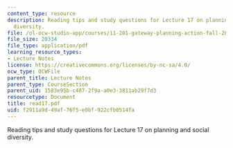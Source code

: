 ```yaml
---
content_type: resource
description: Reading tips and study questions for Lecture 17 on planning and social
  diversity.
file: /ol-ocw-studio-app/courses/11-201-gateway-planning-action-fall-2007/f2911a9d49af76f5e0bf922cfb0514fa_read17.pdf
file_size: 20334
file_type: application/pdf
learning_resource_types:
- Lecture Notes
license: https://creativecommons.org/licenses/by-nc-sa/4.0/
ocw_type: OCWFile
parent_title: Lecture Notes
parent_type: CourseSection
parent_uid: 1583e95b-c487-2f9a-a0e3-3811ab29f7d3
resourcetype: Document
title: read17.pdf
uid: f2911a9d-49af-76f5-e0bf-922cfb0514fa
---
```

Reading tips and study questions for Lecture 17 on planning and social diversity.